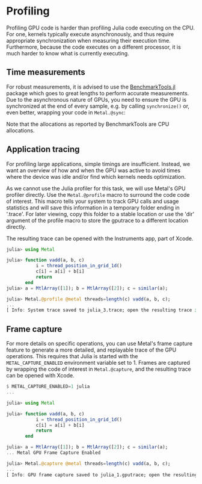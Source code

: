 # Profiling

Profiling GPU code is harder than profiling Julia code executing on the CPU. For one,
kernels typically execute asynchronously, and thus require appropriate synchronization when
measuring their execution time. Furthermore, because the code executes on a different
processor, it is much harder to know what is currently executing.


## Time measurements

For robust measurements, it is advised to use the
[BenchmarkTools.jl](https://github.com/JuliaCI/BenchmarkTools.jl) package which goes to
great lengths to perform accurate measurements. Due to the asynchronous nature of GPUs, you
need to ensure the GPU is synchronized at the end of every sample, e.g. by calling
`synchronize()` or, even better, wrapping your code in `Metal.@sync`:

Note that the allocations as reported by BenchmarkTools are CPU allocations.

## Application tracing

For profiling large applications, simple timings are insufficient. Instead, we want an
overview of how and when the GPU was active to avoid times where the device was idle and/or
find which kernels needs optimization.

As we cannot use the Julia profiler for this task, we will use Metal's GPU profiler
directly. Use the `Metal.@profile` macro to surround the code code of interest. This macro
tells your system to track GPU calls and usage statistics and will save this information in
a temporary folder ending in '.trace'. For later viewing, copy this folder to a stable
location or use the 'dir' argument of the profile macro to store the gputrace to a different
location directly.

The resulting trace can be opened with the Instruments app, part of Xcode.

```julia
julia> using Metal

julia> function vadd(a, b, c)
           i = thread_position_in_grid_1d()
           c[i] = a[i] + b[i]
           return
       end
julia> a = MtlArray([1]); b = MtlArray([2]); c = similar(a);

julia> Metal.@profile @metal threads=length(c) vadd(a, b, c);
...
[ Info: System trace saved to julia_3.trace; open the resulting trace in Instruments
```

## Frame capture

For more details on specific operations, you can use Metal's frame capture feature to
generate a more detailed, and replayable trace of the GPU operations. This requires that
Julia is started with the `METAL_CAPTURE_ENABLED` environment variable set to 1. Frames are
captured by wrapping the code of interest in `Metal.@capture`, and the resulting trace can
be opened with Xcode.

```julia
$ METAL_CAPTURE_ENABLED=1 julia
...

julia> using Metal

julia> function vadd(a, b, c)
           i = thread_position_in_grid_1d()
           c[i] = a[i] + b[i]
           return
       end

julia> a = MtlArray([1]); b = MtlArray([2]); c = similar(a);
... Metal GPU Frame Capture Enabled

julia> Metal.@capture @metal threads=length(c) vadd(a, b, c);
...
[ Info: GPU frame capture saved to julia_1.gputrace; open the resulting trace in Xcode
```
